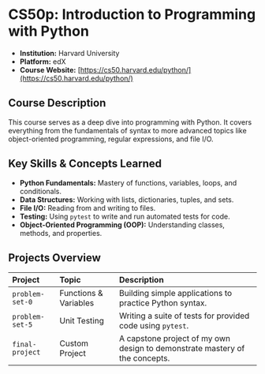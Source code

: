 # CS50p: Introduction to Programming with Python

- **Institution:** Harvard University
- **Platform:** edX
- **Course Website:** [https://cs50.harvard.edu/python/](https://cs50.harvard.edu/python/)

## Course Description

This course serves as a deep dive into programming with Python. It covers everything from the fundamentals of syntax to more advanced topics like object-oriented programming, regular expressions, and file I/O.

## Key Skills & Concepts Learned
- **Python Fundamentals:** Mastery of functions, variables, loops, and conditionals.
- **Data Structures:** Working with lists, dictionaries, tuples, and sets.
- **File I/O:** Reading from and writing to files.
- **Testing:** Using `pytest` to write and run automated tests for code.
- **Object-Oriented Programming (OOP):** Understanding classes, methods, and properties.

## Projects Overview

| Project | Topic | Description |
| :--- | :--- | :--- |
| `problem-set-0` | Functions & Variables | Building simple applications to practice Python syntax. |
| `problem-set-5` | Unit Testing | Writing a suite of tests for provided code using `pytest`. |
| `final-project` | Custom Project | A capstone project of my own design to demonstrate mastery of the concepts. |